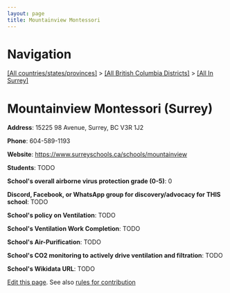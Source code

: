 ```yaml
---
layout: page
title: Mountainview Montessori
---
```

# Navigation

[[All countries/states/provinces]](../../..) > [[All British Columbia Districts]](../..) > [[All In Surrey]](..)

# Mountainview Montessori (Surrey)

**Address**: 15225 98 Avenue, Surrey, BC V3R 1J2

**Phone**: 604-589-1193

**Website**: <https://www.surreyschools.ca/schools/mountainview>

**Students**: TODO

**School's overall airborne virus protection grade (0-5)**: 0

**Discord, Facebook, or WhatsApp group for discovery/advocacy for THIS school**: TODO

**School's policy on Ventilation**: TODO

**School's Ventilation Work Completion**: TODO

**School's Air-Purification**: TODO

**School's CO2 monitoring to actively drive ventilation and filtration**: TODO

**School's Wikidata URL**: TODO


[Edit this page](https://github.com/ventilate-schools/BC/edit/main/./Surrey/Mountainview_Montessori.md). See also [rules for contribution](../../../contribution-rules/)